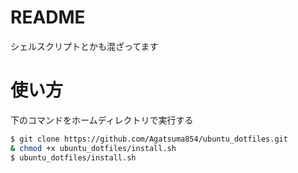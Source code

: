 # README
シェルスクリプトとかも混ざってます

# 使い方  

下のコマンドをホームディレクトリで実行する

```bash
$ git clone https://github.com/Agatsuma854/ubuntu_dotfiles.git
& chmod +x ubuntu_dotfiles/install.sh
$ ubuntu_dotfiles/install.sh
```  

